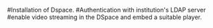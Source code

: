 #Installation of Dspace.
#Authentication with institution's LDAP server
#enable video streaming in the DSpace and embed a suitable player.